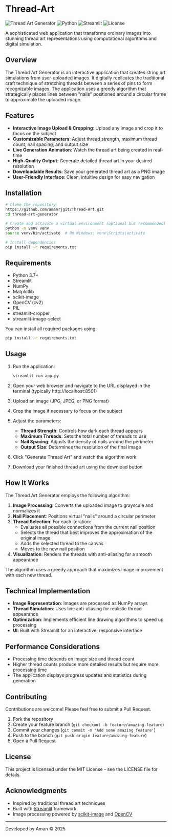 # Thread-Art

![Thread Art Generator](https://img.shields.io/badge/App-Thread%20Art%20Generator-blue)
![Python](https://img.shields.io/badge/Python-3.7+-brightgreen)
![Streamlit](https://img.shields.io/badge/Streamlit-1.15+-red)
![License](https://img.shields.io/badge/License-MIT-green)

A sophisticated web application that transforms ordinary images into stunning thread art representations using computational algorithms and digital simulation.

## Overview

The Thread Art Generator is an interactive application that creates string art simulations from user-uploaded images. It digitally replicates the traditional craft technique of stretching threads between a series of pins to form recognizable images. The application uses a greedy algorithm that strategically places lines between "nails" positioned around a circular frame to approximate the uploaded image.

## Features

- **Interactive Image Upload & Cropping**: Upload any image and crop it to focus on the subject
- **Customizable Parameters**: Adjust thread strength, maximum thread count, nail spacing, and output size
- **Live Generation Animation**: Watch the thread art being created in real-time
- **High-Quality Output**: Generate detailed thread art in your desired resolution
- **Downloadable Results**: Save your generated thread art as a PNG image
- **User-Friendly Interface**: Clean, intuitive design for easy navigation

## Installation

```bash
# Clone the repository
https://github.com/amanrjgit/Thread-Art.git
cd thread-art-generator

# Create and activate a virtual environment (optional but recommended)
python -m venv venv
source venv/bin/activate  # On Windows: venv\Scripts\activate

# Install dependencies
pip install -r requirements.txt
```

## Requirements

- Python 3.7+
- Streamlit
- NumPy
- Matplotlib
- scikit-image
- OpenCV (cv2)
- PIL
- streamlit-cropper
- streamlit-image-select

You can install all required packages using:

```bash
pip install -r requirements.txt
```

## Usage

1. Run the application:
   ```bash
   streamlit run app.py
   ```

2. Open your web browser and navigate to the URL displayed in the terminal (typically http://localhost:8501)

3. Upload an image (JPG, JPEG, or PNG format)

4. Crop the image if necessary to focus on the subject

5. Adjust the parameters:
   - **Thread Strength**: Controls how dark each thread appears
   - **Maximum Threads**: Sets the total number of threads to use
   - **Nail Spacing**: Adjusts the density of nails around the perimeter
   - **Output Size**: Determines the resolution of the final image

6. Click "Generate Thread Art" and watch the algorithm work

7. Download your finished thread art using the download button

## How It Works

The Thread Art Generator employs the following algorithm:

1. **Image Processing**: Converts the uploaded image to grayscale and normalizes it
2. **Nail Placement**: Positions virtual "nails" around a circular perimeter
3. **Thread Selection**: For each iteration:
   - Evaluates all possible connections from the current nail position
   - Selects the thread that best improves the approximation of the original image
   - Adds the selected thread to the canvas
   - Moves to the new nail position
4. **Visualization**: Renders the threads with anti-aliasing for a smooth appearance

The algorithm uses a greedy approach that maximizes image improvement with each new thread.

## Technical Implementation

- **Image Representation**: Images are processed as NumPy arrays
- **Thread Simulation**: Uses line anti-aliasing for realistic thread appearance
- **Optimization**: Implements efficient line drawing algorithms to speed up processing
- **UI**: Built with Streamlit for an interactive, responsive interface

## Performance Considerations

- Processing time depends on image size and thread count
- Higher thread counts produce more detailed results but require more processing time
- The application displays progress updates and statistics during generation

## Contributing

Contributions are welcome! Please feel free to submit a Pull Request.

1. Fork the repository
2. Create your feature branch (`git checkout -b feature/amazing-feature`)
3. Commit your changes (`git commit -m 'Add some amazing feature'`)
4. Push to the branch (`git push origin feature/amazing-feature`)
5. Open a Pull Request

## License

This project is licensed under the MIT License - see the LICENSE file for details.

## Acknowledgments

- Inspired by traditional thread art techniques
- Built with [Streamlit](https://streamlit.io/) framework
- Image processing powered by [scikit-image](https://scikit-image.org/) and [OpenCV](https://opencv.org/)

---

Developed by Aman © 2025
